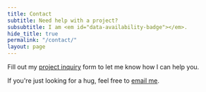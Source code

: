 ```yaml
---
title: Contact
subtitle: Need help with a project?
subsubtitle: I am <em id="data-availability-badge"></em>.
hide_title: true
permalink: "/contact/"
layout: page
---
```


Fill out my <a href="https://patdryburgh.typeform.com/to/yBqh1y">project inquiry</a> form to let me know how I can help you.

If you're just looking for a hug, feel free to <a href="mailto:hello@patdryburgh.com">email me</a>.